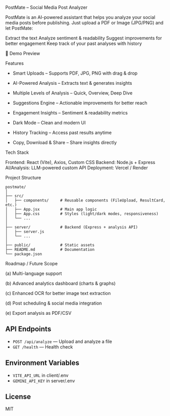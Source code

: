 PostMate – Social Media Post Analyzer

PostMate is an AI-powered assistant that helps you analyze your social media posts before publishing.
Just upload a PDF or Image (JPG/PNG) and let PostMate:

Extract the text
Analyze sentiment & readability
Suggest improvements for better engagement
Keep track of your past analyses with history

📸 Demo Preview

Features

- Smart Uploads – Supports PDF, JPG, PNG with drag & drop

- AI-Powered Analysis – Extracts text & generates insights

- Multiple Levels of Analysis – Quick, Overview, Deep Dive

- Suggestions Engine – Actionable improvements for better reach

- Engagement Insights – Sentiment & readability metrics

- Dark Mode – Clean and modern UI

- History Tracking – Access past results anytime

- Copy, Download & Share – Share insights directly

Tech Stack

Frontend: React (Vite), Axios, Custom CSS 
Backend: Node.js + Express
AI/Analysis: LLM-powered custom API
Deployment: Vercel / Render

Project Structure
```
postmate/
│
├── src/
│   ├── components/     # Reusable components (FileUpload, ResultCard, etc.)
│   ├── App.jsx         # Main app logic
│   ├── App.css         # Styles (light/dark modes, responsiveness)
│   └── ...
│
├── server/             # Backend (Express + analysis API)
│   ├── server.js
│   └── ...
│
├── public/             # Static assets
├── README.md           # Documentation
└── package.json
```
Roadmap / Future Scope

(a) Multi-language support

(b) Advanced analytics dashboard (charts & graphs)

(c) Enhanced OCR for better image text extraction

(d) Post scheduling & social media integration

(e) Export analysis as PDF/CSV

## API Endpoints
- `POST /api/analyze` — Upload and analyze a file
- `GET /health` — Health check

## Environment Variables
- `VITE_API_URL` in client/.env
- `GEMINI_API_KEY` in server/.env

## License
MIT
